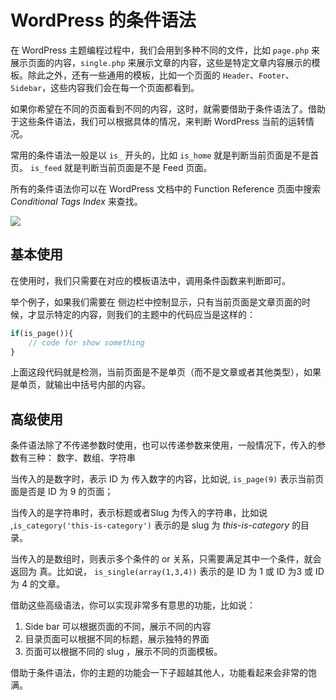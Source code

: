 # WordPress 的条件语法

在 WordPress 主题编程过程中，我们会用到多种不同的文件，比如 `page.php` 来展示页面的内容，`single.php` 来展示文章的内容，这些是特定文章内容展示的模板。除此之外，还有一些通用的模板，比如一个页面的 `Header`、`Footer`、`Sidebar`，这些内容我们会在每一个页面都看到。

如果你希望在不同的页面看到不同的内容，这时，就需要借助于条件语法了。借助于这些条件语法，我们可以根据具体的情况，来判断 WordPress 当前的运转情况。

常用的条件语法一般是以 `is_` 开头的，比如 `is_home` 就是判断当前页面是不是首页。 `is_feed` 就是判断当前页面是不是 Feed 页面。

所有的条件语法你可以在 WordPress 文档中的 Function Reference 页面中搜索 *Conditional Tags Index*  来查找。

![](https://i.loli.net/2019/03/24/5c979adde5ae9.png)

## 基本使用

在使用时，我们只需要在对应的模板语法中，调用条件函数来判断即可。

举个例子，如果我们需要在 侧边栏中控制显示，只有当前页面是文章页面的时候，才显示特定的内容，则我们的主题中的代码应当是这样的：

```php
if(is_page()){
    // code for show something
}
```

上面这段代码就是检测，当前页面是不是单页（而不是文章或者其他类型），如果是单页，就输出中括号内部的内容。

## 高级使用

条件语法除了不传递参数时使用，也可以传递参数来使用，一般情况下，传入的参数有三种： 数字、数组、字符串

当传入的是数字时，表示 ID 为 传入数字的内容，比如说, `is_page(9)` 表示当前页面是否是 ID 为 9 的页面；

当传入的是字符串时，表示标题或者Slug 为传入的字符串，比如说 ,`is_category('this-is-category')` 表示的是 slug 为 *this-is-category* 的目录。

当传入的是数组时，则表示多个条件的 or 关系，只需要满足其中一个条件，就会返回为 真。比如说， `is_single(array(1,3,4))` 表示的是 ID 为 1 或 ID 为3 或 ID 为 4 的文章。



借助这些高级语法，你可以实现非常多有意思的功能，比如说：

1. Side bar 可以根据页面的不同，展示不同的内容
2. 目录页面可以根据不同的标题，展示独特的界面
3. 页面可以根据不同的 slug ，展示不同的页面模板。

借助于条件语法，你的主题的功能会一下子超越其他人，功能看起来会非常的饱满。